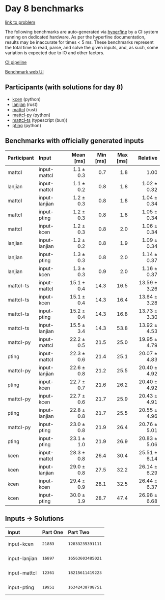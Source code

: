 # Day 8 benchmarks

[link to problem](https://adventofcode.com/2023/day/8)

The following benchmarks are auto-generated via
[hyperfine](https://github.com/sharkdp/hyperfine) by a CI system running on
dedicated hardware. As per the hyperfine documentation, results may be
inaccurate for times < 5 ms. These benchmarks represent the total time to read,
parse, and solve the given inputs, and, as such, some variation is expected due
to IO and other factors.

[CI pipeline](http://ci.papercode.net:8080/teams/main/pipelines/aoc2023)

[Benchmark web UI](https://aoc.ancalagon.black)


## Participants (with solutions for day 8)

- [kcen](https://github.com/kcen/aoc2023) (python)
- [lanjian](https://github.com/lanjian/aoc-2023) (rust)
- [mattcl](https://github.com/mattcl/aoc2023) (rust)
- [mattcl-py](https://github.com/mattcl/aoc2023-py) (python)
- [mattcl-ts](https://github.com/mattcl/aoc2023-js) (typescript (bun))
- [pting](https://github.com/pting/aoc2023) (python)


## Benchmarks with officially generated inputs

| Participant | Input | Mean [ms] | Min [ms] | Max [ms] | Relative |
|:---|:---|---:|---:|---:|---:|
| mattcl | input-mattcl | 1.1 ± 0.3 | 0.7 | 1.8 | 1.00 |
| lanjian | input-mattcl | 1.1 ± 0.2 | 0.8 | 1.8 | 1.02 ± 0.32 |
| mattcl | input-lanjian | 1.2 ± 0.3 | 0.8 | 1.8 | 1.04 ± 0.34 |
| mattcl | input-pting | 1.2 ± 0.3 | 0.8 | 1.8 | 1.05 ± 0.34 |
| mattcl | input-kcen | 1.2 ± 0.3 | 0.8 | 2.0 | 1.06 ± 0.34 |
| lanjian | input-lanjian | 1.2 ± 0.2 | 0.8 | 1.9 | 1.09 ± 0.34 |
| lanjian | input-pting | 1.3 ± 0.3 | 0.8 | 2.0 | 1.14 ± 0.37 |
| lanjian | input-kcen | 1.3 ± 0.3 | 0.9 | 2.0 | 1.16 ± 0.37 |
| mattcl-ts | input-mattcl | 15.1 ± 0.4 | 14.3 | 16.5 | 13.59 ± 3.26 |
| mattcl-ts | input-kcen | 15.1 ± 0.4 | 14.3 | 16.4 | 13.64 ± 3.28 |
| mattcl-ts | input-pting | 15.2 ± 0.4 | 14.3 | 16.8 | 13.73 ± 3.30 |
| mattcl-ts | input-lanjian | 15.5 ± 3.4 | 14.3 | 53.8 | 13.92 ± 4.53 |
| mattcl-py | input-mattcl | 22.2 ± 0.5 | 21.5 | 25.0 | 19.95 ± 4.79 |
| pting | input-mattcl | 22.3 ± 0.6 | 21.4 | 25.1 | 20.07 ± 4.83 |
| mattcl-py | input-lanjian | 22.6 ± 0.8 | 21.2 | 25.5 | 20.40 ± 4.92 |
| pting | input-kcen | 22.7 ± 0.7 | 21.6 | 26.2 | 20.40 ± 4.92 |
| mattcl-py | input-kcen | 22.7 ± 0.6 | 21.7 | 25.9 | 20.43 ± 4.91 |
| pting | input-lanjian | 22.8 ± 0.8 | 21.7 | 25.5 | 20.55 ± 4.96 |
| mattcl-py | input-pting | 23.0 ± 0.8 | 21.9 | 26.4 | 20.76 ± 5.01 |
| pting | input-pting | 23.1 ± 1.0 | 21.9 | 26.9 | 20.83 ± 5.06 |
| kcen | input-mattcl | 28.3 ± 0.8 | 26.4 | 30.4 | 25.51 ± 6.14 |
| kcen | input-lanjian | 29.0 ± 0.8 | 27.5 | 32.2 | 26.14 ± 6.29 |
| kcen | input-kcen | 29.4 ± 0.9 | 28.1 | 32.5 | 26.44 ± 6.37 |
| kcen | input-pting | 30.0 ± 1.9 | 28.7 | 47.4 | 26.98 ± 6.68 |


## Inputs -> Solutions

| Input | Part One | Part Two |
|:---|:---|:---|
|input-kcen|<pre>21883</pre>|<pre>12833235391111</pre>|
|input-lanjian|<pre>16897</pre>|<pre>16563603485021</pre>|
|input-mattcl|<pre>12361</pre>|<pre>18215611419223</pre>|
|input-pting|<pre>19951</pre>|<pre>16342438708751</pre>|